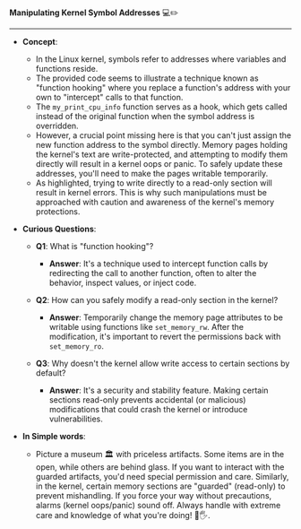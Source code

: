**Manipulating Kernel Symbol Addresses** 💻✏️

---

- **Concept**:
  - In the Linux kernel, symbols refer to addresses where variables and functions reside.
  - The provided code seems to illustrate a technique known as "function hooking" where you replace a function's address with your own to "intercept" calls to that function.
  - The `my_print_cpu_info` function serves as a hook, which gets called instead of the original function when the symbol address is overridden.
  - However, a crucial point missing here is that you can't just assign the new function address to the symbol directly. Memory pages holding the kernel's text are write-protected, and attempting to modify them directly will result in a kernel oops or panic. To safely update these addresses, you'll need to make the pages writable temporarily.
  - As highlighted, trying to write directly to a read-only section will result in kernel errors. This is why such manipulations must be approached with caution and awareness of the kernel's memory protections.

- **Curious Questions**:
  - **Q1**: What is "function hooking"?
    - **Answer**: It's a technique used to intercept function calls by redirecting the call to another function, often to alter the behavior, inspect values, or inject code.
  
  - **Q2**: How can you safely modify a read-only section in the kernel?
    - **Answer**: Temporarily change the memory page attributes to be writable using functions like `set_memory_rw`. After the modification, it's important to revert the permissions back with `set_memory_ro`.
  
  - **Q3**: Why doesn't the kernel allow write access to certain sections by default?
    - **Answer**: It's a security and stability feature. Making certain sections read-only prevents accidental (or malicious) modifications that could crash the kernel or introduce vulnerabilities.

- **In Simple words**:
  - Picture a museum 🏛️ with priceless artifacts. Some items are in the open, while others are behind glass. If you want to interact with the guarded artifacts, you'd need special permission and care. Similarly, in the kernel, certain memory sections are "guarded" (read-only) to prevent mishandling. If you force your way without precautions, alarms (kernel oops/panic) sound off. Always handle with extreme care and knowledge of what you're doing! 🚫🖐️.